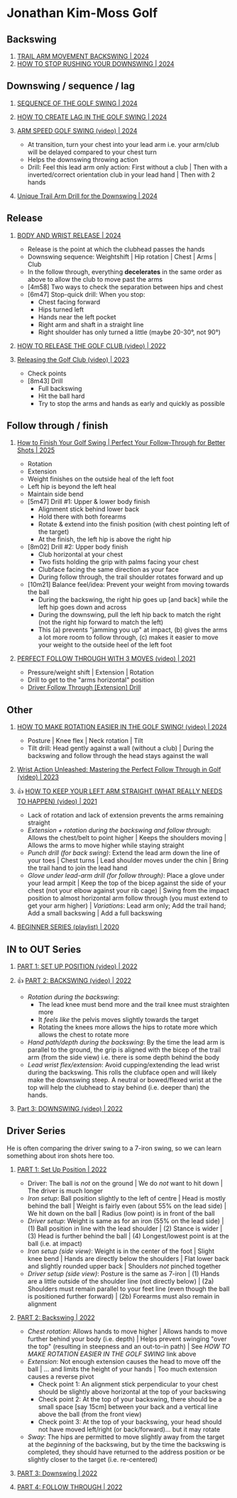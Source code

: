 # Jonathan Kim-Moss Golf

## Backswing

1. [TRAIL ARM MOVEMENT BACKSWING | 2024](https://www.youtube.com/watch?v=mT0Kwhb72rg)
1. [HOW TO STOP RUSHING YOUR DOWNSWING | 2024](https://www.youtube.com/watch?v=4TZqQDkhEIs)


## Downswing / sequence / lag

1. [SEQUENCE OF THE GOLF SWING | 2024](https://www.youtube.com/watch?v=lXEmb8TRNgg)
1. [HOW TO CREATE LAG IN THE GOLF SWING | 2024](https://www.youtube.com/watch?v=-f_b1DJrG_A)
1. [ARM SPEED GOLF SWING (video) | 2024](https://www.youtube.com/watch?v=FmCt2R8rxHw)
   - At transition, turn your chest into your lead arm
     i.e. your arm/club will be delayed compared to your chest turn
   - Helps the downswing throwing action
   - Drill: Feel this lead arm only action: First without a club | Then with a
     inverted/correct orientation club in your lead hand | Then with 2 hands

1. [Unique Trail Arm Drill for the Downswing | 2024](https://www.youtube.com/watch?v=Ir_aGimPpKg)


## Release

1. [BODY AND WRIST RELEASE | 2024](https://www.youtube.com/watch?v=mO3-3ZfzFhc)
   - Release is the point at which the clubhead passes the hands
   - Downswing sequence: Weightshift | Hip rotation | Chest | Arms | Club
   - In the follow through, everything **decelerates** in the same order
     as above to allow the club to move past the arms
   - [4m58] Two ways to check the separation between hips and chest
   - [6m47] Stop-quick drill: When you stop:
     * Chest facing forward
     * Hips turned left
     * Hands near the left pocket
     * Right arm and shaft in a straight line
     * Right shoulder has only turned a little (maybe 20-30°, not 90°)

1. [HOW TO RELEASE THE GOLF CLUB (video) | 2022](https://www.youtube.com/watch?v=Y_icyjq4B7A)

1. [Releasing the Golf Club (video) | 2023](https://www.youtube.com/watch?v=MVR6WCbOR0M)
   - Check points
   - [8m43] Drill
     * Full backswing
     * Hit the ball hard
     * Try to stop the arms and hands as early and quickly as possible


## Follow through / finish

1. [How to Finish Your Golf Swing | Perfect Your Follow-Through for Better Shots | 2025](https://www.youtube.com/watch?v=PgIETq-SEHk)
   - Rotation
   - Extension
   - Weight finishes on the outside heal of the left foot
   - Left hip is beyond the left heal
   - Maintain side bend
   - [5m47] Drill #1: Upper & lower body finish
     * Alignment stick behind lower back
     * Hold there with both forearms
     * Rotate & extend into the finish position (with chest
       pointing left of the target)
     * At the finish, the left hip is above the right hip
   - [8m02] Drill #2: Upper body finish
     * Club horizontal at your chest
     * Two fists holding the grip with palms facing your chest
     * Clubface facing the same direction as your face
     * During follow through, the trail shoulder rotates forward and up
   - [10m21] Balance feel/idea: Prevent your weight from moving towards the ball
     * During the backswing, the right hip goes up [and back] while
       the left hip goes down and across
     * During the downswing, pull the left hip back to match the right
       (not the right hip forward to match the left)
     * This (a) prevents "jamming you up" at impact, (b) gives the
       arms a lot more room to follow through, (c) makes it easier
       to move your weight to the outside heel of the left foot

1. [PERFECT FOLLOW THROUGH WITH 3 MOVES (video) | 2021](https://www.youtube.com/watch?v=-WMnaMuLw0Y)
   - Pressure/weight shift | Extension | Rotation
   - Drill to get to the "arms horizontal" position
   - [Driver Follow Through [Extension] Drill](https://www.youtube.com/shorts/4blOaiiETY4)


## Other

1. [HOW TO MAKE ROTATION EASIER IN THE GOLF SWING! (video) | 2024](https://www.youtube.com/watch?v=17NThfso1ic)
   - Posture | Knee flex | Neck rotation | Tilt
   - Tilt drill: Head gently against a wall (without a club) | During
     the backswing and follow through the head stays against the wall

1. [Wrist Action Unleashed: Mastering the Perfect Follow Through in Golf (video) | 2023](https://www.youtube.com/watch?v=za4T2rhDupA)

1. :thumbsup: [HOW TO KEEP YOUR LEFT ARM STRAIGHT (WHAT REALLY NEEDS TO HAPPEN) (video) | 2021](https://www.youtube.com/watch?v=65v-CLglPV4)
   - Lack of rotation and lack of extension prevents the arms remaining straight
   - *Extension + rotation during the backswing and follow through*:
     Allows the chest/belt to point higher | Keeps the shoulders moving |
     Allows the arms to move higher while staying straight
   - *Punch drill (for back swing)*: Extend the lead arm down the line
     of your toes | Chest turns | Lead shoulder moves under the chin |
     Bring the trail hand to join the lead hand
   - *Glove under lead-arm drill (for follow through)*:
     Place a glove under your lead armpit | Keep the top of the bicep
     against the side of your chest (not your elbow against your rib cage) |
     Swing from the impact position to almost horizontal arm follow through
     (you must extend to get your arm higher) | *Variations*: Lead arm only;
     Add the trail hand; Add a small backswing | Add a full backswing

1. [BEGINNER SERIES (playlist) | 2020](https://www.youtube.com/playlist?list=PL9LXECPA3NlXMPgah2bAs8R9nopsBa6vg)


## IN to OUT Series

1. [PART 1: SET UP POSITION (video) | 2022](https://www.youtube.com/watch?v=6K0aZn1ngZY)

1. :thumbsup: [PART 2: BACKSWING (video) | 2022](https://www.youtube.com/watch?v=FyKRRBvgtQY)
   - *Rotation during the backswing*:
     * The lead knee must bend more and the trail knee must straighten more
     * It *feels like* the pelvis moves slightly towards the target
     * Rotating the knees more allows the hips to rotate more
       which allows the chest to rotate more
   - *Hand path/depth during the backswing*: By the time the
     lead arm is parallel to the ground, the grip is aligned
     with the bicep of the trail arm (from the side view)
     i.e. there is some depth behind the body
   - *Lead wrist flex/extension*: Avoid cupping/extending the
     lead wrist during the backswing. This rolls the clubface
     open and will likely make the downswing steep. A neutral
     or bowed/flexed wrist at the top will help the clubhead
     to stay behind (i.e. deeper than) the hands.

1. [Part 3: DOWNSWING (video) | 2022](https://www.youtube.com/watch?v=QXHKCNzkJh8)


## Driver Series

He is often comparing the driver swing to a 7-iron swing, so we can
learn something about iron shots here too.

1. [PART 1: Set Up Position | 2022](https://www.youtube.com/watch?v=zdp-flHvhdY)
   - Driver: The ball is *not* on the ground | We do *not*
     want to hit down | The driver is much longer
   - *Iron setup*: Ball position slightly to the left of centre |
     Head is mostly behind the ball | Weight is fairly even
     (about 55% on the lead side) | We hit down on the ball |
     Radius (low point) is in front of the ball
   - *Driver setup*: Weight is same as for an iron (55% on the lead side) |
     (1) Ball position in line with the lead shoulder |
     (2) Stance is wider | (3) Head is further behind the ball |
     (4) Longest/lowest point is at the ball (i.e. at impact)
   - *Iron setup (side view)*: Weight is in the center of the foot |
     Slight knee bend | Hands are directly below the shoulders |
     Flat lower back and slightly rounded upper back |
     Shoulders *not* pinched together
   - *Driver setup (side view)*: Posture is the same as 7-iron |
     (1) Hands are a little outside of the shoulder line (not directly below) |
     (2a) Shoulders must remain parallel to your feet line (even
     though the ball is positioned further forward) | (2b) Forearms
     must also remain in alignment

1. [PART 2: Backswing | 2022](https://www.youtube.com/watch?v=2PP5vA1XTOE)
   - *Chest rotation*: Allows hands to move higher | Allows hands to
     move further behind your body (i.e. depth) | Helps prevent swinging
     "over the top" (resulting in steepness and an out-to-in path) |
     See *HOW TO MAKE ROTATION EASIER IN THE GOLF SWING* link above
   - *Extension*: Not enough extension causes the head to move off the ball |
     ... and limits the height of your hands | Too much extension causes
     a reverse pivot
     * Check point 1: An alignment stick perpendicular to your chest should
       be slightly above horizontal at the top of your backswing
     * Check point 2: At the top of your backswing, there should be a small
       space [say 15cm] between your back and a vertical line above the ball
       (from the front view)
     * Check point 3: At the top of your backswing, your head should not
       have moved left/right (or back/forward)... but it may rotate
   - *Sway*: The hips are permitted to move slightly away from the target
     at the *beginning* of the backswing, but by the time the backswing
     is completed, they should have returned to the address position
     or be slightly closer to the target (i.e. re-centered)

1. [PART 3: Downswing | 2022](https://www.youtube.com/watch?v=VKegow4i6Mo)
1. [PART 4: FOLLOW THROUGH | 2022](https://www.youtube.com/watch?v=h6x_DTC3jp0)

